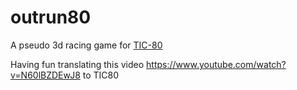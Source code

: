 # outrun80
A pseudo 3d racing game for [TIC-80](https://tic.computer/)

Having fun translating this video https://www.youtube.com/watch?v=N60lBZDEwJ8 to TIC80



